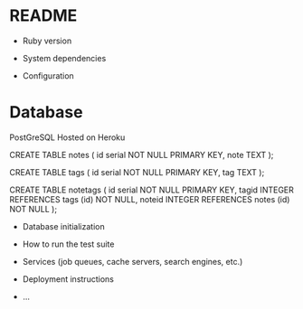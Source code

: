 # README



* Ruby version

* System dependencies

* Configuration

# Database

PostGreSQL Hosted on Heroku

CREATE TABLE notes (
id serial NOT NULL PRIMARY KEY,
note TEXT
);

CREATE TABLE tags (
id serial NOT NULL PRIMARY KEY,
tag TEXT
);

CREATE TABLE notetags (
id serial NOT NULL PRIMARY KEY,
tagid INTEGER REFERENCES tags (id) NOT NULL,
noteid INTEGER REFERENCES notes (id) NOT NULL
);




* Database initialization

* How to run the test suite

* Services (job queues, cache servers, search engines, etc.)

* Deployment instructions

* ...
